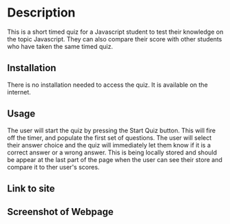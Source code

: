 # Description
This is a short timed quiz for a Javascript student to test their knowledge on the topic Javascript. They can also compare their score with other students who have taken the same timed quiz.  
## Installation
There is no installation needed to access the quiz. It is available on the internet. 
## Usage
The user will start the quiz by pressing the Start Quiz button. This will fire off the timer, and populate the first set of questions. The user will select their answer choice and the quiz will immediately let them know if it is a correct answer or a wrong answer. This is being locally stored and should be appear at the last part of the page when the user can see their store and compare it to ther user's scores. 
## Link to site

## Screenshot of Webpage

